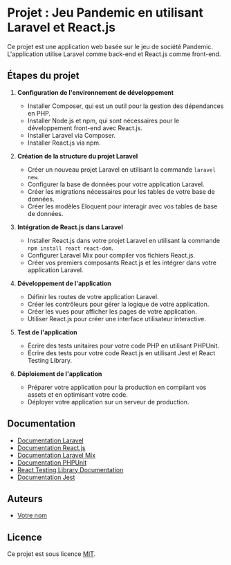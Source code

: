 # Projet : Jeu Pandemic en utilisant Laravel et React.js

Ce projet est une application web basée sur le jeu de société Pandemic. L'application utilise Laravel comme back-end et React.js comme front-end.

## Étapes du projet

1. **Configuration de l'environnement de développement**

    - Installer Composer, qui est un outil pour la gestion des dépendances en PHP.
    - Installer Node.js et npm, qui sont nécessaires pour le développement front-end avec React.js.
    - Installer Laravel via Composer.
    - Installer React.js via npm.

2. **Création de la structure du projet Laravel**

    - Créer un nouveau projet Laravel en utilisant la commande `laravel new`.
    - Configurer la base de données pour votre application Laravel.
    - Créer les migrations nécessaires pour les tables de votre base de données.
    - Créer les modèles Eloquent pour interagir avec vos tables de base de données.

3. **Intégration de React.js dans Laravel**

    - Installer React.js dans votre projet Laravel en utilisant la commande `npm install react react-dom`.
    - Configurer Laravel Mix pour compiler vos fichiers React.js.
    - Créer vos premiers composants React.js et les intégrer dans votre application Laravel.

4. **Développement de l'application**

    - Définir les routes de votre application Laravel.
    - Créer les contrôleurs pour gérer la logique de votre application.
    - Créer les vues pour afficher les pages de votre application.
    - Utiliser React.js pour créer une interface utilisateur interactive.

5. **Test de l'application**

    - Écrire des tests unitaires pour votre code PHP en utilisant PHPUnit.
    - Écrire des tests pour votre code React.js en utilisant Jest et React Testing Library.

6. **Déploiement de l'application**

    - Préparer votre application pour la production en compilant vos assets et en optimisant votre code.
    - Déployer votre application sur un serveur de production.

## Documentation

- [Documentation Laravel](https://laravel.com/docs)
- [Documentation React.js](https://reactjs.org/docs/getting-started.html)
- [Documentation Laravel Mix](https://laravel.com/docs/mix)
- [Documentation PHPUnit](https://phpunit.de/manual/6.5/en/writing-tests-for-phpunit.html)
- [React Testing Library Documentation](https://testing-library.com/docs/react-testing-library/intro/)
- [Documentation Jest](https://jestjs.io/docs/en/getting-started)

## Auteurs

- [Votre nom](mailto:your_email@example.com)

## Licence

Ce projet est sous licence [MIT](https://choosealicense.com/licenses/mit/).
